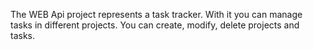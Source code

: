 The WEB Api project represents a task tracker. With it you can manage tasks in different projects. You can create, modify, delete projects and tasks.

